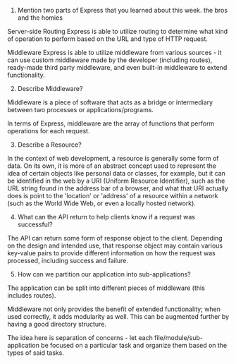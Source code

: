 1. Mention two parts of Express that you learned about this week.
the bros and the homies

  Server-side Routing
  Express is able to utilize routing to determine what kind of operation to perform based on the URL and type of HTTP request.

  Middleware
  Express is able to utilize middleware from various sources - it can use custom middleware made by the developer (including routes), ready-made third party middleware, and even built-in middleware to extend functionality.

2. Describe Middleware?

  Middleware is a piece of software that acts as a bridge or intermediary between two processes or applications/programs.

  In terms of Express, middleware are the array of functions that perform operations for each request.

3. Describe a Resource?

  In the context of web development, a resource is generally some form of data. On its own, it is more of an abstract concept used to represent the idea of certain objects like personal data or classes, for example, but it can be identified in the web by a URI (Uniform Resource Identifier), such as the URL string found in the address bar of a browser, and what that URI actually does is point to the 'location' or 'address' of a resource within a network (such as the World Wide Web, or even a locally hosted network).

4. What can the API return to help clients know if a request was successful?

  The API can return some form of response object to the client. Depending on the design and intended use, that response object may contain various key-value pairs to provide different information on how the request was processed, including success and failure.


5. How can we partition our application into sub-applications?

  The application can be split into different pieces of middleware (this includes routes).

  Middleware not only provides the benefit of extended functionality; when used correctly, it adds modularity as well. This can be augmented further by having a good directory structure.

  The idea here is separation of concerns - let each file/module/sub-application be focused on a particular task and organize them based on the types of said tasks.
